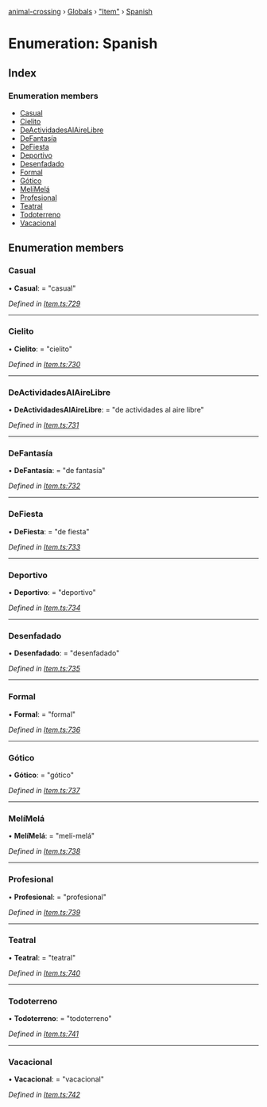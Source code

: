 [animal-crossing](../README.md) › [Globals](../globals.md) › ["Item"](../modules/_item_.md) › [Spanish](_item_.spanish.md)

# Enumeration: Spanish

## Index

### Enumeration members

* [Casual](_item_.spanish.md#casual)
* [Cielito](_item_.spanish.md#cielito)
* [DeActividadesAlAireLibre](_item_.spanish.md#deactividadesalairelibre)
* [DeFantasía](_item_.spanish.md#defantasía)
* [DeFiesta](_item_.spanish.md#defiesta)
* [Deportivo](_item_.spanish.md#deportivo)
* [Desenfadado](_item_.spanish.md#desenfadado)
* [Formal](_item_.spanish.md#formal)
* [Gótico](_item_.spanish.md#gótico)
* [MelíMelá](_item_.spanish.md#melímelá)
* [Profesional](_item_.spanish.md#profesional)
* [Teatral](_item_.spanish.md#teatral)
* [Todoterreno](_item_.spanish.md#todoterreno)
* [Vacacional](_item_.spanish.md#vacacional)

## Enumeration members

###  Casual

• **Casual**: = "casual"

*Defined in [Item.ts:729](https://github.com/Norviah/animal-crossing/blob/da8caaf/module/types/Item.ts#L729)*

___

###  Cielito

• **Cielito**: = "cielito"

*Defined in [Item.ts:730](https://github.com/Norviah/animal-crossing/blob/da8caaf/module/types/Item.ts#L730)*

___

###  DeActividadesAlAireLibre

• **DeActividadesAlAireLibre**: = "de actividades al aire libre"

*Defined in [Item.ts:731](https://github.com/Norviah/animal-crossing/blob/da8caaf/module/types/Item.ts#L731)*

___

###  DeFantasía

• **DeFantasía**: = "de fantasía"

*Defined in [Item.ts:732](https://github.com/Norviah/animal-crossing/blob/da8caaf/module/types/Item.ts#L732)*

___

###  DeFiesta

• **DeFiesta**: = "de fiesta"

*Defined in [Item.ts:733](https://github.com/Norviah/animal-crossing/blob/da8caaf/module/types/Item.ts#L733)*

___

###  Deportivo

• **Deportivo**: = "deportivo"

*Defined in [Item.ts:734](https://github.com/Norviah/animal-crossing/blob/da8caaf/module/types/Item.ts#L734)*

___

###  Desenfadado

• **Desenfadado**: = "desenfadado"

*Defined in [Item.ts:735](https://github.com/Norviah/animal-crossing/blob/da8caaf/module/types/Item.ts#L735)*

___

###  Formal

• **Formal**: = "formal"

*Defined in [Item.ts:736](https://github.com/Norviah/animal-crossing/blob/da8caaf/module/types/Item.ts#L736)*

___

###  Gótico

• **Gótico**: = "gótico"

*Defined in [Item.ts:737](https://github.com/Norviah/animal-crossing/blob/da8caaf/module/types/Item.ts#L737)*

___

###  MelíMelá

• **MelíMelá**: = "melí-melá"

*Defined in [Item.ts:738](https://github.com/Norviah/animal-crossing/blob/da8caaf/module/types/Item.ts#L738)*

___

###  Profesional

• **Profesional**: = "profesional"

*Defined in [Item.ts:739](https://github.com/Norviah/animal-crossing/blob/da8caaf/module/types/Item.ts#L739)*

___

###  Teatral

• **Teatral**: = "teatral"

*Defined in [Item.ts:740](https://github.com/Norviah/animal-crossing/blob/da8caaf/module/types/Item.ts#L740)*

___

###  Todoterreno

• **Todoterreno**: = "todoterreno"

*Defined in [Item.ts:741](https://github.com/Norviah/animal-crossing/blob/da8caaf/module/types/Item.ts#L741)*

___

###  Vacacional

• **Vacacional**: = "vacacional"

*Defined in [Item.ts:742](https://github.com/Norviah/animal-crossing/blob/da8caaf/module/types/Item.ts#L742)*
